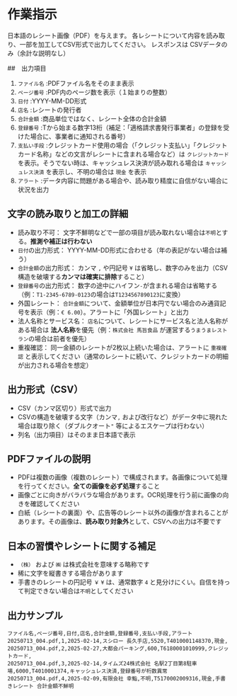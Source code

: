 # 作業指示
日本語のレシート画像（PDF）を与えます。
各レシートについて内容を読み取り、一部を加工してCSV形式で出力してください。
レスポンスは CSVデータのみ（余計な説明なし）

##　出力項目
1. `ファイル名` :PDFファイル名をそのまま表示
1. `ページ番号` :PDF内のページ数を表示（１始まりの整数）
1. `日付` :YYYY-MM-DD形式
1. `店名` :レシートの発行者
1. `合計金額` :商品単位ではなく、レシート全体の合計金額
1. `登録番号` :Tから始まる数字13桁（補足：「適格請求書発行事業者」の登録を受けた場合に、事業者に通知される番号）
1. `支払い手段` :クレジットカード使用の場合（「クレジット支払い」「クレジットカード名称」などの文言がレシートに含まれる場合など）は `クレジットカード` を表示。そうでない時は、キャッシュレス決済が読み取れる場合は `キャッシュレス決済` を表示し、不明の場合は `現金` を表示
1. `アラート` :データ内容に問題がある場合や、読み取り精度に自信がない場合に状況を出力

## 文字の読み取りと加工の詳細
- 読み取り不可： 文字不鮮明などで一部の項目が読み取れない場合は`不明`とする。**推測や補正は行わない**
- `日付`の出力形式： YYYY-MM-DD形式に合わせる（年の表記がない場合は補う）
- `合計金額`の出力形式： カンマ `,` や円記号 `¥` は省略し、数字のみを出力（CSV構造を破壊する**カンマは確実に排除**すること）
- `登録番号`の出力形式： 数字の途中にハイフン`-`が含まれる場合は省略する（例：`T1-2345-6789-0123`の場合は`T1234567890123`に変換）
- 外国レシート： `合計金額`について、金額単位が日本円でない場合のみ通貨記号を表示（例：`€ 6.00`）。アラートに「外国レシート」と出力
- 法人名称とサービス名： `店名`について、レシートにサービス名と法人名称がある場合は **法人名称**を優先（例：`株式会社 馬旨食品` が運営する`うまうまレストラン`の場合は前者を優先）
- 重複確認： 同一金額のレシートが2枚以上続いた場合は、アラートに `重複確認` と表示してください（通常のレシートに続いて、クレジットカードの明細が出力される場合を想定）


## 出力形式（CSV）
- CSV（カンマ区切り）形式で出力
- CSVの構造を破壊する文字（カンマ`,` および改行など）がデータ中に現れた場合は取り除く（ダブルクオート`"` 等によるエスケープは行わない）
- 列名（出力項目）はそのまま日本語で表示

## PDFファイルの説明
- PDFは複数の画像（複数のレシート）で構成されます。各画像について処理を行ってください。**全ての画像を必ず処理**すること
- 画像ごとに向きがバラバラな場合があります。OCR処理を行う前に画像の向きを確認してください
- 白紙（レシートの裏面）や、広告等のレシート以外の画像が含まれることがあります。その画像は、**読み取り対象外**として、CSVへの出力は不要です


## 日本の習慣やレシートに関する補足
- `（株）` および `㈱` は株式会社を意味する略称です
- 稀に文字を縦書きする場合があります
- 手書きのレシートの円記号 `￥` `¥` は、通常数字 `4` と見分けにくい。自信を持って判定できない場合は`不明`としてください

## 出力サンプル
```text
ファイル名,ページ番号,日付,店名,合計金額,登録番号,支払い手段,アラート
20250713_004.pdf,1,2025-02-14,スシロー 長久手店,5520,T4010001148370,現金,
20250713_004.pdf,2,2025-02-27,大都会パーキング,600,T6180001010999,クレジットカード,
20250713_004.pdf,3,2025-02-14,タイムズ24株式会社 名駅2丁目第8駐車場,6000,T4010001374,キャッシュレス決済,登録番号が桁数異常
20250713_004.pdf,4,2025-02-09,有限会社 幸鮨,不明,T5170002009316,現金,手書きレシート 合計金額不鮮明
```